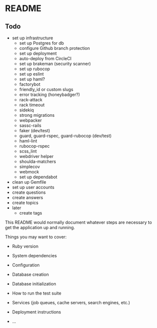 # README

## Todo
* set up infrastructure
  * set up Postgres for db
  * configure Github branch protection
  * set up deployment
  * auto-deploy from CircleCI
  * set up brakeman (security scanner)
  * set up rubocop
  * set up eslint
  * set up haml?
  * factorybot
  * friendly_id or custom slugs
  * error tracking (honeybadger?)
  * rack-attack
  * rack timeout
  * sidekiq
  * strong migrations
  * webpacker
  * sassc-rails
  * faker (dev/test)
  * guard, guard-rspec, guard-rubocop (dev/test)
  * haml-lint
  * rubocop-rspec
  * scss_lint
  * webdriver helper
  * shoulda-matchers
  * simplecov
  * webmock
  * set up dependabot
* clean up Gemfile
* set up user accounts
* create questions
* create answers
* create topics
* later
  * create tags

This README would normally document whatever steps are necessary to get the
application up and running.

Things you may want to cover:

* Ruby version

* System dependencies

* Configuration

* Database creation

* Database initialization

* How to run the test suite

* Services (job queues, cache servers, search engines, etc.)

* Deployment instructions

* ...
